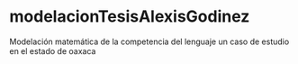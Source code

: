 # modelacionTesisAlexisGodinez
Modelación matemática de la competencia del lenguaje un caso de estudio en el estado de oaxaca

